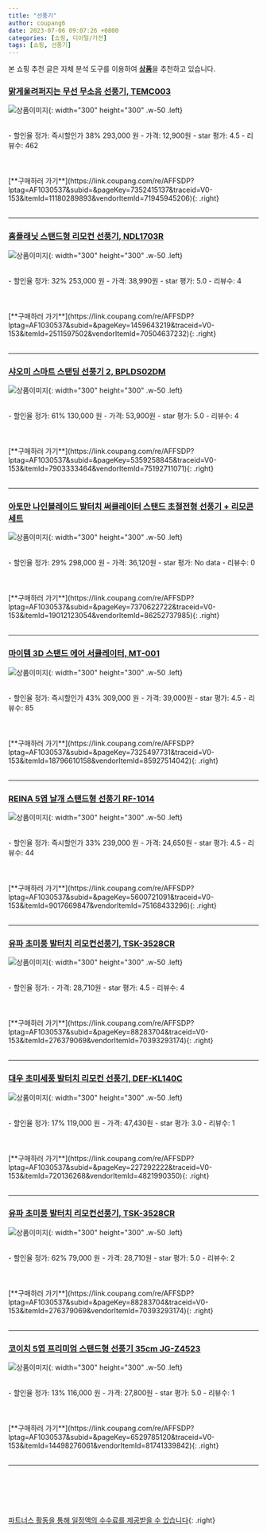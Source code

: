 ```yaml
---
title: "선풍기"
author: coupang6
date: 2023-07-06 09:07:26 +0800
categories: [쇼핑, 디이털/가전]
tags: [쇼핑, 선풍기]
---
```


본 쇼핑 추천 글은 자체 분석 도구를 이용하여 [**상품**](https://link.coupang.com/a/bao1ui)을 추천하고 있습니다.

### [맑게울려퍼지는 무선 무소음 선풍기, TEMC003](https://link.coupang.com/re/AFFSDP?lptag=AF1030537&subid=&pageKey=7352415137&traceid=V0-153&itemId=11180289893&vendorItemId=71945945206)

![상품이미지](https://thumbnail10.coupangcdn.com/thumbnails/remote/230x230ex/image/vendor_inventory/b5a8/a72722c92b928d669150e6d99a25127ebd4e0c396d7761b1c758ecfec33a.png){: width="300" height="300" .w-50 .left}


<br>
- 할인율 정가: 즉시할인가 38%  293,000   원
- 가격: 12,900원
- star 평가: 4.5
- 리뷰수: 462
<br>
<br>
<br>
<br>
[**구매하러 가기**](https://link.coupang.com/re/AFFSDP?lptag=AF1030537&subid=&pageKey=7352415137&traceid=V0-153&itemId=11180289893&vendorItemId=71945945206){: .right}
<br>
<br>

---

### [홈플래닛 스탠드형 리모컨 선풍기, NDL1703R](https://link.coupang.com/re/AFFSDP?lptag=AF1030537&subid=&pageKey=1459643219&traceid=V0-153&itemId=2511597502&vendorItemId=70504637232)

![상품이미지](https://thumbnail7.coupangcdn.com/thumbnails/remote/230x230ex/image/retail/images/12132697357384-068ae198-9bfd-4e80-99ba-3ff563ae273c.jpg){: width="300" height="300" .w-50 .left}


<br>
- 할인율 정가: 32%  253,000   원
- 가격: 38,990원
- star 평가: 5.0
- 리뷰수: 4
<br>
<br>
<br>
<br>
[**구매하러 가기**](https://link.coupang.com/re/AFFSDP?lptag=AF1030537&subid=&pageKey=1459643219&traceid=V0-153&itemId=2511597502&vendorItemId=70504637232){: .right}
<br>
<br>

---

### [샤오미 스마트 스탠딩 선풍기 2, BPLDS02DM](https://link.coupang.com/re/AFFSDP?lptag=AF1030537&subid=&pageKey=5359258845&traceid=V0-153&itemId=7903333464&vendorItemId=75192711071)

![상품이미지](https://thumbnail10.coupangcdn.com/thumbnails/remote/230x230ex/image/retail/images/2021/04/16/15/6/9d4b015e-1ea2-4305-a414-238c77a65d6f.jpg){: width="300" height="300" .w-50 .left}


<br>
- 할인율 정가: 61%  130,000   원
- 가격: 53,900원
- star 평가: 5.0
- 리뷰수: 4
<br>
<br>
<br>
<br>
[**구매하러 가기**](https://link.coupang.com/re/AFFSDP?lptag=AF1030537&subid=&pageKey=5359258845&traceid=V0-153&itemId=7903333464&vendorItemId=75192711071){: .right}
<br>
<br>

---

### [아토만 나인블레이드 발터치 써큘레이터 스탠드 초절전형 선풍기 + 리모콘 세트](https://link.coupang.com/re/AFFSDP?lptag=AF1030537&subid=&pageKey=7370622722&traceid=V0-153&itemId=19012123054&vendorItemId=86252737985)

![상품이미지](https://thumbnail7.coupangcdn.com/thumbnails/remote/230x230ex/image/retail/images/7039365596962517-8443aede-9675-4cea-90ff-4c955eb7c99c.jpg){: width="300" height="300" .w-50 .left}


<br>
- 할인율 정가: 29%  298,000   원
- 가격: 36,120원
- star 평가: No data
- 리뷰수: 0
<br>
<br>
<br>
<br>
[**구매하러 가기**](https://link.coupang.com/re/AFFSDP?lptag=AF1030537&subid=&pageKey=7370622722&traceid=V0-153&itemId=19012123054&vendorItemId=86252737985){: .right}
<br>
<br>

---

### [마이템 3D 스탠드 에어 서큘레이터, MT-001](https://link.coupang.com/re/AFFSDP?lptag=AF1030537&subid=&pageKey=7325497731&traceid=V0-153&itemId=18796610158&vendorItemId=85927514042)

![상품이미지](https://thumbnail6.coupangcdn.com/thumbnails/remote/230x230ex/image/vendor_inventory/12a0/aa91b468ac6d71c38a4bc5c9d24af0445962dad843a9530e4d50e2f692d3.jpg){: width="300" height="300" .w-50 .left}


<br>
- 할인율 정가: 즉시할인가 43%  309,000   원
- 가격: 39,000원
- star 평가: 4.5
- 리뷰수: 85
<br>
<br>
<br>
<br>
[**구매하러 가기**](https://link.coupang.com/re/AFFSDP?lptag=AF1030537&subid=&pageKey=7325497731&traceid=V0-153&itemId=18796610158&vendorItemId=85927514042){: .right}
<br>
<br>

---

### [REINA 5엽 날개 스탠드형 선풍기 RF-1014](https://link.coupang.com/re/AFFSDP?lptag=AF1030537&subid=&pageKey=5600721091&traceid=V0-153&itemId=9017669847&vendorItemId=75168433296)

![상품이미지](https://thumbnail7.coupangcdn.com/thumbnails/remote/230x230ex/image/vendor_inventory/122d/c48779ed6b560f9b2a4cfa3c485e860576dcc9f63e7c01ab1cd10e10185c.jpg){: width="300" height="300" .w-50 .left}


<br>
- 할인율 정가: 즉시할인가 33%  239,000   원
- 가격: 24,650원
- star 평가: 4.5
- 리뷰수: 44
<br>
<br>
<br>
<br>
[**구매하러 가기**](https://link.coupang.com/re/AFFSDP?lptag=AF1030537&subid=&pageKey=5600721091&traceid=V0-153&itemId=9017669847&vendorItemId=75168433296){: .right}
<br>
<br>

---

### [유파 초미풍 발터치 리모컨선풍기, TSK-3528CR](https://link.coupang.com/re/AFFSDP?lptag=AF1030537&subid=&pageKey=88283704&traceid=V0-153&itemId=276379069&vendorItemId=70393293174)

![상품이미지](https://thumbnail9.coupangcdn.com/thumbnails/remote/230x230ex/image/vendor_inventory/bc48/ac09ebd7c5f433f18a28f193358f252211d9c6400379eb37346d6ccff973.jpg){: width="300" height="300" .w-50 .left}


<br>
- 할인율 정가: 
- 가격: 28,710원
- star 평가: 4.5
- 리뷰수: 4
<br>
<br>
<br>
<br>
[**구매하러 가기**](https://link.coupang.com/re/AFFSDP?lptag=AF1030537&subid=&pageKey=88283704&traceid=V0-153&itemId=276379069&vendorItemId=70393293174){: .right}
<br>
<br>

---

### [대우 초미세풍 발터치 리모컨 선풍기, DEF-KL140C](https://link.coupang.com/re/AFFSDP?lptag=AF1030537&subid=&pageKey=227292222&traceid=V0-153&itemId=720136268&vendorItemId=4821990350)

![상품이미지](https://thumbnail8.coupangcdn.com/thumbnails/remote/230x230ex/image/retail/images/2761487093721992-9c4b026f-3886-472c-a868-306f537a2044.jpg){: width="300" height="300" .w-50 .left}


<br>
- 할인율 정가: 17%  119,000   원
- 가격: 47,430원
- star 평가: 3.0
- 리뷰수: 1
<br>
<br>
<br>
<br>
[**구매하러 가기**](https://link.coupang.com/re/AFFSDP?lptag=AF1030537&subid=&pageKey=227292222&traceid=V0-153&itemId=720136268&vendorItemId=4821990350){: .right}
<br>
<br>

---

### [유파 초미풍 발터치 리모컨선풍기, TSK-3528CR](https://link.coupang.com/re/AFFSDP?lptag=AF1030537&subid=&pageKey=88283704&traceid=V0-153&itemId=276379069&vendorItemId=70393293174)

![상품이미지](https://thumbnail9.coupangcdn.com/thumbnails/remote/230x230ex/image/vendor_inventory/bc48/ac09ebd7c5f433f18a28f193358f252211d9c6400379eb37346d6ccff973.jpg){: width="300" height="300" .w-50 .left}


<br>
- 할인율 정가: 62%  79,000   원
- 가격: 28,710원
- star 평가: 5.0
- 리뷰수: 2
<br>
<br>
<br>
<br>
[**구매하러 가기**](https://link.coupang.com/re/AFFSDP?lptag=AF1030537&subid=&pageKey=88283704&traceid=V0-153&itemId=276379069&vendorItemId=70393293174){: .right}
<br>
<br>

---

### [코이치 5엽 프리미엄 스탠드형 선풍기 35cm JG-Z4523](https://link.coupang.com/re/AFFSDP?lptag=AF1030537&subid=&pageKey=6529785120&traceid=V0-153&itemId=14498276061&vendorItemId=81741339842)

![상품이미지](https://thumbnail10.coupangcdn.com/thumbnails/remote/230x230ex/image/retail/images/2284148556360778-c36a07bc-bda7-43a8-b2d1-e01a86078ff6.jpg){: width="300" height="300" .w-50 .left}


<br>
- 할인율 정가: 13%  116,000   원
- 가격: 27,800원
- star 평가: 5.0
- 리뷰수: 1
<br>
<br>
<br>
<br>
[**구매하러 가기**](https://link.coupang.com/re/AFFSDP?lptag=AF1030537&subid=&pageKey=6529785120&traceid=V0-153&itemId=14498276061&vendorItemId=81741339842){: .right}
<br>
<br>

---
<br><br><br><br><br> [파트너스 활동을 통해 일정액의 수수료를 제공받을 수 있습니다](https://link.coupang.com/a/bao1ui){: .right}